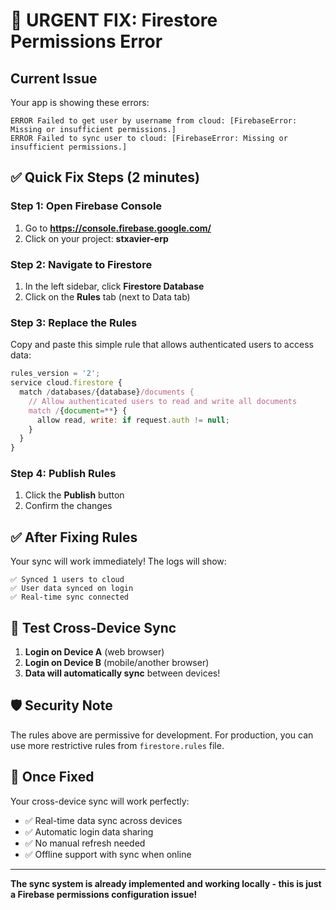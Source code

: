 # 🚨 URGENT FIX: Firestore Permissions Error

## Current Issue
Your app is showing these errors:
```
ERROR Failed to get user by username from cloud: [FirebaseError: Missing or insufficient permissions.]
ERROR Failed to sync user to cloud: [FirebaseError: Missing or insufficient permissions.]
```

## ✅ Quick Fix Steps (2 minutes)

### Step 1: Open Firebase Console
1. Go to **https://console.firebase.google.com/**
2. Click on your project: **stxavier-erp**

### Step 2: Navigate to Firestore
1. In the left sidebar, click **Firestore Database**
2. Click on the **Rules** tab (next to Data tab)

### Step 3: Replace the Rules
Copy and paste this simple rule that allows authenticated users to access data:

```javascript
rules_version = '2';
service cloud.firestore {
  match /databases/{database}/documents {
    // Allow authenticated users to read and write all documents
    match /{document=**} {
      allow read, write: if request.auth != null;
    }
  }
}
```

### Step 4: Publish Rules
1. Click the **Publish** button
2. Confirm the changes

## ✅ After Fixing Rules

Your sync will work immediately! The logs will show:
```
✅ Synced 1 users to cloud
✅ User data synced on login  
✅ Real-time sync connected
```

## 🔄 Test Cross-Device Sync

1. **Login on Device A** (web browser)
2. **Login on Device B** (mobile/another browser)
3. **Data will automatically sync** between devices!

## 🛡️ Security Note

The rules above are permissive for development. For production, you can use more restrictive rules from `firestore.rules` file.

## 🎉 Once Fixed

Your cross-device sync will work perfectly:
- ✅ Real-time data sync across devices
- ✅ Automatic login data sharing
- ✅ No manual refresh needed
- ✅ Offline support with sync when online

---

**The sync system is already implemented and working locally - this is just a Firebase permissions configuration issue!**
